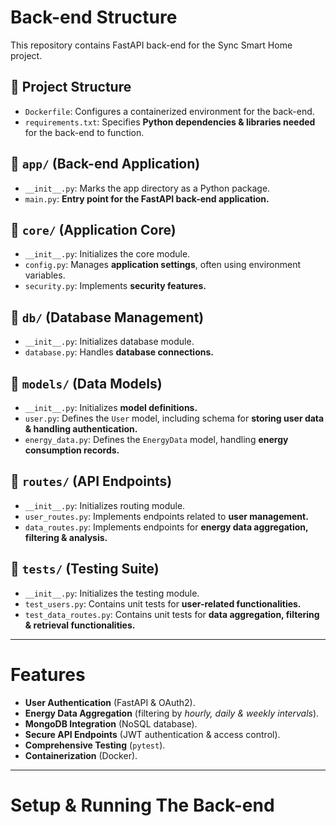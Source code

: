 # Back-end Structure

This repository contains FastAPI back-end for the Sync Smart Home project.

## 📂 Project Structure

- `Dockerfile`: Configures a containerized environment for the back-end.
- `requirements.txt`: Specifies **Python dependencies & libraries needed** for the back-end to function.

## 📂 `app/` (Back-end Application)

- `__init__.py`: Marks the app directory as a Python package.
- `main.py`: **Entry point for the FastAPI back-end application.**

## 📂 `core/` (Application Core)

- `__init__.py`: Initializes the core module.
- `config.py`: Manages **application settings**, often using environment variables.
- `security.py`: Implements **security features.**

## 📂 `db/` (Database Management)

- `__init__.py`: Initializes database module.
- `database.py`: Handles **database connections.**

## 📂 `models/` (Data Models)

- `__init__.py`: Initializes **model definitions.**
- `user.py`: Defines the `User` model, including schema for **storing user data & handling authentication.**
- `energy_data.py`: Defines the `EnergyData` model, handling **energy consumption records.**

## 📂 `routes/` (API Endpoints)

- `__init__.py`: Initializes routing module.
- `user_routes.py`: Implements endpoints related to **user management.**
- `data_routes.py`: Implements endpoints for **energy data aggregation, filtering & analysis.**

## 📂 `tests/` (Testing Suite)

- `__init__.py`: Initializes the testing module.
- `test_users.py`: Contains unit tests for **user-related functionalities.**
- `test_data_routes.py`: Contains unit tests for **data aggregation, filtering & retrieval functionalities.**

---

# Features

+ **User Authentication** (FastAPI & OAuth2).
+ **Energy Data Aggregation** (filtering by *hourly, daily & weekly intervals*).
+ **MongoDB Integration** (NoSQL database).
+ **Secure API Endpoints** (JWT authentication & access control).
+ **Comprehensive Testing** (`pytest`).
+ **Containerization** (Docker).

---

# Setup & Running The Back-end
